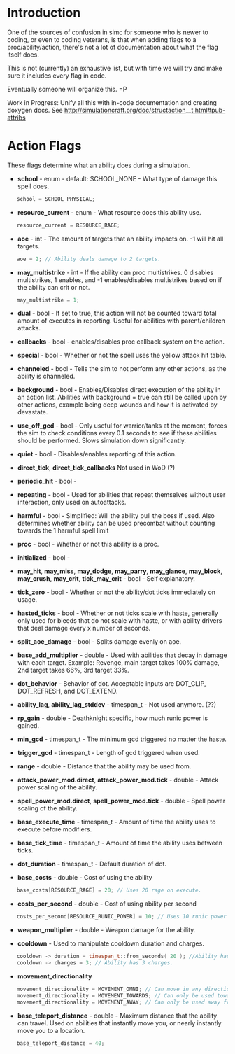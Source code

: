 # Introduction

One of the sources of confusion in simc for someone who is newer to coding, or even to coding veterans, is that when adding flags to a proc/ability/action, there's not a lot of documentation about what the flag itself does.

This is not (currently) an exhaustive list, but with time we will try and make sure it includes every flag in code.

Eventually someone will organize this. =P

Work in Progress: Unify all this with in-code documentation and creating doxygen docs. See http://simulationcraft.org/doc/structaction__t.html#pub-attribs

# Action Flags

These flags determine what an ability does during a simulation.

  * **school** - enum - default: SCHOOL\_NONE - What type of damage this spell does.
```cpp
   school = SCHOOL_PHYSICAL;
```

  * **resource\_current** - enum - What resource does this ability use.
```cpp
   resource_current = RESOURCE_RAGE;
```

  * **aoe** - int - The amount of targets that an ability impacts on. -1 will hit all targets.
```cpp
   aoe = 2; // Ability deals damage to 2 targets.
```

  * **may\_multistrike** - int - If the ability can proc multistrikes. 0 disables multistrikes, 1 enables, and -1 enables/disables multistrikes based on if the ability can crit or not.
```cpp
   may_multistrike = 1;
```

  * **dual** - bool - If set to true, this action will not be counted toward total amount of executes in reporting. Useful for abilities with parent/children attacks.

  * **callbacks** - bool - enables/disables proc callback system on the action.

  * **special** - bool - Whether or not the spell uses the yellow attack hit table.

  * **channeled** - bool - Tells the sim to not perform any other actions, as the ability is channeled.

  * **background** - bool - Enables/Disables direct execution of the ability in an action list. Abilities with background = true can still be called upon by other actions, example being deep wounds and how it is activated by devastate.

  * **use\_off\_gcd** - bool - Only useful for warrior/tanks at the moment, forces the sim to check conditions every 0.1 seconds to see if these abilities should be performed. Slows simulation down significantly.

  * **quiet** - bool - Disables/enables reporting of this action.

  * **direct\_tick**, **direct\_tick\_callbacks** Not used in WoD (?)

  * **periodic\_hit** - bool -

  * **repeating** - bool - Used for abilities that repeat themselves without user interaction, only used on autoattacks.

  * **harmful** - bool - Simplified: Will the ability pull the boss if used. Also determines whether ability can be used precombat without counting towards the 1 harmful spell limit

  * **proc** - bool - Whether or not this ability is a proc.

  * **initialized** - bool -

  * **may\_hit**, **may\_miss**, **may\_dodge**, **may\_parry**, **may\_glance**, **may\_block**, **may\_crush**, **may\_crit**, **tick\_may\_crit** - bool - Self explanatory.

  * **tick\_zero** - bool - Whether or not the ability/dot ticks immediately on usage.

  * **hasted\_ticks** - bool - Whether or not ticks scale with haste, generally only used for bleeds that do not scale with haste, or with ability drivers that deal damage every x number of seconds.

  * **split\_aoe\_damage** - bool - Splits damage evenly on aoe.

  * **base\_add\_multiplier** - double - Used with abilities that decay in damage with each target. Example: Revenge, main target takes 100% damage, 2nd target takes 66%, 3rd target 33%.

  * **dot\_behavior** - Behavior of dot. Acceptable inputs are DOT\_CLIP, DOT\_REFRESH, and DOT\_EXTEND.

  * **ability\_lag**, **ability\_lag\_stddev** - timespan\_t - Not used anymore. (??)

  * **rp\_gain** - double - Deathknight specific, how much runic power is gained.

  * **min\_gcd** - timespan\_t - The minimum gcd triggered no matter the haste.

  * **trigger\_gcd** - timespan\_t - Length of gcd triggered when used.

  * **range** - double - Distance that the ability may be used from.

  * **attack\_power\_mod.direct**, **attack\_power\_mod.tick** - double - Attack power scaling of the ability.

  * **spell\_power\_mod.direct**, **spell\_power\_mod.tick** - double - Spell power scaling of the ability.

  * **base\_execute\_time** - timespan\_t - Amount of time the ability uses to execute before modifiers.

  * **base\_tick\_time** - timespan\_t - Amount of time the ability uses between ticks.

  * **dot\_duration** - timespan\_t - Default duration of dot.

  * **base\_costs** - double - Cost of using the ability
```cpp
   base_costs[RESOURCE_RAGE] = 20; // Uses 20 rage on execute.
```

  * **costs\_per\_second** - double - Cost of using ability per second
```cpp
   costs_per_second[RESOURCE_RUNIC_POWER] = 10; // Uses 10 runic power per second.
```

  * **weapon\_multiplier** - double - Weapon damage for the ability.

  * **cooldown** - Used to manipulate cooldown duration and charges.
```cpp
   cooldown -> duration = timespan_t::from_seconds( 20 ); //Ability has a cooldown of 20 seconds.
   cooldown -> charges = 3; // Ability has 3 charges.
```

  * **movement\_directionality**
```cpp
   movement_directionality = MOVEMENT_OMNI; // Can move in any direction, ex: Heroic Leap, Blink. Generally set movement skills to this.
   movement_directionality = MOVEMENT_TOWARDS; // Can only be used towards enemy target. ex: Charge
   movement_directionality = MOVEMENT_AWAY; // Can only be used away from target. Ex: ????
```

  * **base\_teleport\_distance** - double - Maximum distance that the ability can travel. Used on abilities that instantly move you, or nearly instantly move you to a location.
```cpp
   base_teleport_distance = 40;
```